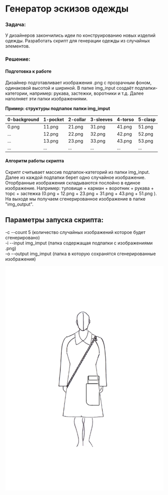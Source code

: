 
# Генератор эскизов одежды
### Задача:  
У дизайнеров закончились идеи по конструированию новых изделий одежды. Разработать скрипт для генерации одежды из случайных элементов.  
### Решение:  
#### Подготовка к работе  
Дизайнер подготавливает изображения .png с прозрачным фоном, одинаковой высотой и шириной.
В папке img_input создаёт подпапки-категории, например: рукава, застежки, воротники и т.д.
Далее наполняет эти папки изображениями.           
                                           
  **Пример:  структуры подпапок папки img_imput**
  
 | 0-background | 1-pocket | 2-collar | 3-sleeves | 4-torso | 5-clasp |
 | ------------ | -------- | -------- | --------- | ------- | ------- |
 | 0.png        | 11.png   | 21.png   | 31.png    | 41.png  | 51.png  |
 | ...          | 12.png   | 22.png   | 32.png    | 42.png  | 52.png  | 
 | ...          | 13.png   | 23.png   | 33.png    | 43.png  | 53.png  |
 | ...          | ...      | ...      | ...       | ...     | ...     |
#### Алгоритм работы скрипта
Скрипт считывает массив подпапок-категорий из папки img_input.  
Далее из каждой подпапки берет одно случайное изображение.
Оторбранные изображения складываются послойно в единое изображение. 
Например: туловище + карман + воротник + рукава + торс + застежка (0.png + 12.png + 23.png + 31.png + 43.png + 51.png ).  
На выходе мы получаем сгенерированное изображение в папке "img_output".  

## Параметры запуска скрипта:

-c --count 5 (количество случайных изображений которое будет сгенерировано)  
-i --input img_imput (папка содержащая подпапки с изображениями .png)  
-o --output img_imput (папка в которую сохранятся сгенерированные изображения)  

![enter image description here](img_output/2019-07-31%2016:19:53.616279/0.png)



